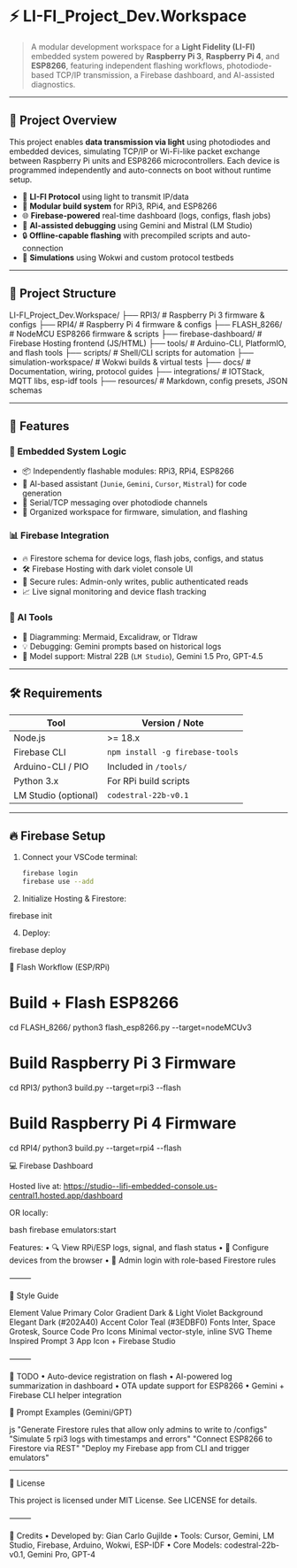 # ⚡️ LI-FI_Project_Dev.Workspace

> A modular development workspace for a **Light Fidelity (LI-FI)** embedded system powered by **Raspberry Pi 3**, **Raspberry Pi 4**, and **ESP8266**, featuring independent flashing workflows, photodiode-based TCP/IP transmission, a Firebase dashboard, and AI-assisted diagnostics.

---

## 📡 Project Overview

This project enables **data transmission via light** using photodiodes and embedded devices, simulating TCP/IP or Wi-Fi-like packet exchange between Raspberry Pi units and ESP8266 microcontrollers. Each device is programmed independently and auto-connects on boot without runtime setup.

- 🔦 **LI-FI Protocol** using light to transmit IP/data
- 🧱 **Modular build system** for RPi3, RPi4, and ESP8266
- 🌐 **Firebase-powered** real-time dashboard (logs, configs, flash jobs)
- 🤖 **AI-assisted debugging** using Gemini and Mistral (LM Studio)
- 🔒 **Offline-capable flashing** with precompiled scripts and auto-connection
- 🧪 **Simulations** using Wokwi and custom protocol testbeds

---

## 📁 Project Structure

LI-FI_Project_Dev.Workspace/
├── RPI3/                  # Raspberry Pi 3 firmware & configs
├── RPI4/                  # Raspberry Pi 4 firmware & configs
├── FLASH_8266/            # NodeMCU ESP8266 firmware & scripts
├── firebase-dashboard/    # Firebase Hosting frontend (JS/HTML)
├── tools/                 # Arduino-CLI, PlatformIO, and flash tools
├── scripts/               # Shell/CLI scripts for automation
├── simulation-workspace/  # Wokwi builds & virtual tests
├── docs/                  # Documentation, wiring, protocol guides
├── integrations/          # IOTStack, MQTT libs, esp-idf tools
├── resources/             # Markdown, config presets, JSON schemas

---

## 🚀 Features

### 🔧 Embedded System Logic
- 📦 Independently flashable modules: RPi3, RPi4, ESP8266
- 🧠 AI-based assistant (`Junie`, `Gemini`, `Cursor`, `Mistral`) for code generation
- 🔄 Serial/TCP messaging over photodiode channels
- 📂 Organized workspace for firmware, simulation, and flashing

### 📊 Firebase Integration
- 🔥 Firestore schema for device logs, flash jobs, configs, and status
- 🛠️ Firebase Hosting with dark violet console UI
- 🧪 Secure rules: Admin-only writes, public authenticated reads
- 📈 Live signal monitoring and device flash tracking

### 🧠 AI Tools
- 🎨 Diagramming: Mermaid, Excalidraw, or Tldraw
- 💡 Debugging: Gemini prompts based on historical logs
- 🤖 Model support: Mistral 22B (`LM Studio`), Gemini 1.5 Pro, GPT-4.5

---

## 🛠️ Requirements

| Tool                | Version / Note                    |
|---------------------|-----------------------------------|
| Node.js             | >= 18.x                           |
| Firebase CLI        | `npm install -g firebase-tools`   |
| Arduino-CLI / PIO   | Included in `/tools/`             |
| Python 3.x          | For RPi build scripts             |
| LM Studio (optional)| `codestral-22b-v0.1`              |

---

## 🔥 Firebase Setup

1. Connect your VSCode terminal:
   ```bash
   firebase login
   firebase use --add

2.	Initialize Hosting & Firestore:
   
   firebase init
  	
4.	Deploy:

   firebase deploy

🧪 Flash Workflow (ESP/RPi)

# Build + Flash ESP8266
cd FLASH_8266/
python3 flash_esp8266.py --target=nodeMCUv3

# Build Raspberry Pi 3 Firmware
cd RPI3/
python3 build.py --target=rpi3 --flash

# Build Raspberry Pi 4 Firmware
cd RPI4/
python3 build.py --target=rpi4 --flash

💻 Firebase Dashboard

Hosted live at:
https://studio--lifi-embedded-console.us-central1.hosted.app/dashboard

OR locally:

bash
firebase emulators:start

Features:
	•	🔍 View RPi/ESP logs, signal, and flash status
	•	📡 Configure devices from the browser
	•	🔐 Admin login with role-based Firestore rules

⸻

🎨 Style Guide

Element              Value
Primary Color        Gradient Dark & Light Violet
Background           Elegant Dark (#202A40)
Accent Color         Teal (#3EDBF0)
Fonts                Inter, Space Grotesk, Source Code Pro
Icons                Minimal vector-style, inline SVG
Theme Inspired       Prompt 3 App Icon + Firebase Studio

⸻

📌 TODO
	•	Auto-device registration on flash
	•	AI-powered log summarization in dashboard
	•	OTA update support for ESP8266
	•	Gemini + Firebase CLI helper integration

🧠 Prompt Examples (Gemini/GPT)

js
"Generate Firestore rules that allow only admins to write to /configs"
"Simulate 5 rpi3 logs with timestamps and errors"
"Connect ESP8266 to Firestore via REST"
"Deploy my Firebase app from CLI and trigger emulators"

-------------------------------------------------------
📜 License

This project is licensed under MIT License. See LICENSE for details.

⸻

🙌 Credits
	•	Developed by: Gian Carlo Gujilde
	•	Tools: Cursor, Gemini, LM Studio, Firebase, Arduino, Wokwi, ESP-IDF
	•	Core Models: codestral-22b-v0.1, Gemini Pro, GPT-4
